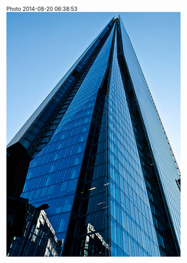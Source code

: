 <!--
title: Photo 2014-08-20 06:38:53
date: Wed Aug 20 2014 07:38:53 GMT+0100 (British Summer Time)
tags: 
-->
Photo 2014-08-20 06:38:53
![](95262601587-0.jpg)
